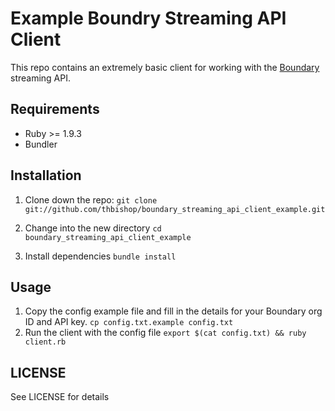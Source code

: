 # Example Boundry Streaming API Client
This repo contains an extremely basic client for working with the [Boundary](http://boundary.com) streaming API.

## Requirements
* Ruby >= 1.9.3
* Bundler

## Installation
1. Clone down the repo:
`git clone git://github.com/thbishop/boundary_streaming_api_client_example.git`

2. Change into the new directory
`cd boundary_streaming_api_client_example`

3. Install dependencies
`bundle install`

## Usage
1. Copy the config example file and fill in the details for your Boundary org ID and API key.
`cp config.txt.example config.txt`
2. Run the client with the config file
`export $(cat config.txt) && ruby client.rb`


## LICENSE
See LICENSE for details
